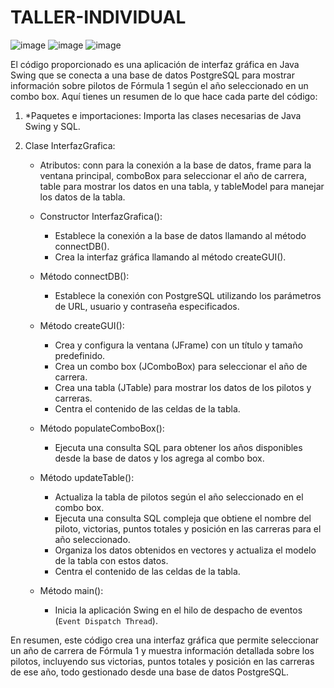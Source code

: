 # TALLER-INDIVIDUAL
![image](https://github.com/Marylin-Rosero/TALLER-INDIVIDUAL/assets/169502533/3c044d86-a956-48ee-9423-883a0ec3e3a8)
![image](https://github.com/Marylin-Rosero/TALLER-INDIVIDUAL/assets/169502533/4c5fd068-981b-45fa-95f1-d51248962f84)
![image](https://github.com/Marylin-Rosero/TALLER-INDIVIDUAL/assets/169502533/e71556c6-d3e7-4ed1-9d16-1c5177ce16af)

El código proporcionado es una aplicación de interfaz gráfica en Java Swing que se conecta a una base de datos PostgreSQL para mostrar información sobre pilotos de Fórmula 1 según el año seleccionado en un combo box. Aquí tienes un resumen de lo que hace cada parte del código:

1. *Paquetes e importaciones: Importa las clases necesarias de Java Swing y SQL.

2. Clase InterfazGrafica:
   - Atributos: conn para la conexión a la base de datos, frame para la ventana principal, comboBox para seleccionar el año de carrera, table para mostrar los datos en una tabla, y tableModel para manejar los datos de la tabla.
   
   - Constructor InterfazGrafica():
     - Establece la conexión a la base de datos llamando al método connectDB().
     - Crea la interfaz gráfica llamando al método createGUI().

   - Método connectDB():
     - Establece la conexión con PostgreSQL utilizando los parámetros de URL, usuario y contraseña especificados.

   - Método createGUI():
     - Crea y configura la ventana (JFrame) con un título y tamaño predefinido.
     - Crea un combo box (JComboBox) para seleccionar el año de carrera.
     - Crea una tabla (JTable) para mostrar los datos de los pilotos y carreras.
     - Centra el contenido de las celdas de la tabla.

   - Método populateComboBox():
     - Ejecuta una consulta SQL para obtener los años disponibles desde la base de datos y los agrega al combo box.

   - Método updateTable():
     - Actualiza la tabla de pilotos según el año seleccionado en el combo box.
     - Ejecuta una consulta SQL compleja que obtiene el nombre del piloto, victorias, puntos totales y posición en las carreras para el año seleccionado.
     - Organiza los datos obtenidos en vectores y actualiza el modelo de la tabla con estos datos.
     - Centra el contenido de las celdas de la tabla.

   - Método main():
     - Inicia la aplicación Swing en el hilo de despacho de eventos (`Event Dispatch Thread`).

En resumen, este código crea una interfaz gráfica que permite seleccionar un año de carrera de Fórmula 1 y muestra información detallada sobre los pilotos, incluyendo sus victorias, puntos totales y posición en las carreras de ese año, todo gestionado desde una base de datos PostgreSQL.
